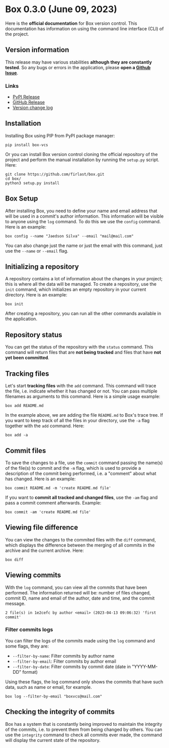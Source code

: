 # Box 0.3.0 (June 09, 2023)

Here is the **official documentation** for Box version control. This documentation has information on using the command line interface (CLI) of the project.

## Version information

This release may have various stabilities **although they are constantly tested**. So any bugs or errors in the application, please **open a [Github Issue](https://github.com/firlast/box/issues)**.

### Links

- [PyPI Release](https://pypi.org/project/box-vcs/0.3.0)
- [GitHub Release](https://github.com/firlast/box/releases/tag/v0.3.0)
- [Version change log](https://github.com/firlast/box/blob/master/CHANGELOG.md#030)

## Installation

Installing Box using PIP from PyPI package manager:

```
pip install box-vcs
```

Or you can install Box version control cloning the official repository of the project and perform the manual installation by running the `setup.py` script. Here:

```
git clone https://github.com/firlast/box.git
cd box/
python3 setup.py install
```

## Box Setup

After installing Box, you need to define your name and email address that will be used in a commit's author information. This information will be visible to anyone using the `log` command. To do this we use the `config` command. Here is an example:

```
box config --name "Jaedson Silva" --email "mail@mail.com"
```

You can also change just the name or just the email with this command, just use the `--name` or `--email` flag.

## Initializing a repository

A repository contains a lot of information about the changes in your project; this is where all the data will be managed. To create a repository, use the `init` command, which initializes an empty repository in your current directory. Here is an example:

```
box init
```

After creating a repository, you can run all the other commands available in the application.

## Repository status

You can get the status of the repository with the `status` command. This command will return files that are **not being tracked** and files that have **not yet been committed**. 

## Tracking files

Let's start **tracking files** with the `add` command. This command will trace the file, i.e. indicate whether it has changed or not. You can pass multiple filenames as arguments to this command. Here is a simple usage example:

```
box add README.md
```

In the example above, we are adding the file `README.md` to Box's trace tree. If you want to keep track of all the files in your directory, use the `-a` flag together with the `add` command. Here:

```
box add -a
```

## Commit files

To save the changes to a file, use the `commit` command passing the name(s) of the file(s) to commit and the `-m` flag, which is used to provide a description of the commit being performed, i.e. a "comment" about what has changed. Here is an example:

```
box commit README.md -m 'create README.md file'
```

If you want to **commit all tracked and changed files**, use the `-am` flag and pass a commit comment afterwards. Example:

```
box commit -am 'create README.md file'
```

## Viewing file difference

You can view the changes to the commited files with the `diff` command, which displays the difference between the merging of all commits in the archive and the current archive. Here:

```
box diff
```

## Viewing commits

With the `log` command, you can view all the commits that have been performed. The information returned will be: number of files changed, commit ID, name and email of the author, date and time, and the commit message.

```
2 file(s) in 1e2cefc by author <email> (2023-04-13 09:06:32) 'first commit'
```

### Filter commits logs

You can filter the logs of the commits made using the `log` command and some flags, they are:

- `--filter-by-name`: Filter commits by author name
- `--filter-by-email`: Filter commits by author email
- `--filter-by-date`: Filter commits by commit date (date in "YYYY-MM-DD" format)

Using these flags, the log command only shows the commits that have such data, such as name or email, for example.

```
box log --filter-by-email "boxvcs@mail.com"
```

## Checking the integrity of commits

Box has a system that is constantly being improved to maintain the integrity of the commits, i.e. to prevent them from being changed by others. You can use the `integrity` command to check all commits ever made, the command will display the current state of the repository.